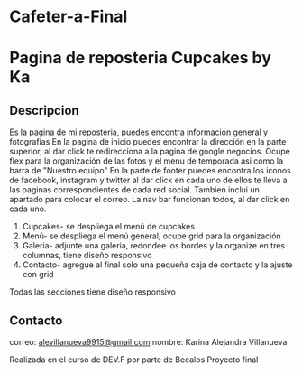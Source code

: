 # Cafeter-a-Final
# Pagina de reposteria Cupcakes by Ka
## Descripcion
Es la pagina de mi reposteria, puedes encontra información general y fotografias
En la pagina de inicio puedes encontrar la dirección en la parte superior, al dar click te redirecciona a la pagina de google negocios. 
Ocupe flex para la organización de las fotos y el menu de temporada asi como la barra de "Nuestro equipo"
En la parte de footer puedes encontra los iconos de facebook, instagram y twitter al dar click en cada uno de ellos te lleva a las paginas correspondientes de cada red social. Tambien inclui un apartado para colocar el correo. 
La nav bar funcionan todos, al dar click en cada uno.
1. Cupcakes- se despliega el menú de cupcakes 
2. Menú- se despliega el menú general, ocupe grid para la organización
3. Galeria- adjunte una galeria, redondee los bordes y la organize en tres columnas, tiene diseño responsivo
4. Contacto- agregue al final solo una pequeña caja de contacto y la ajuste con grid

Todas las secciones tiene diseño responsivo

## Contacto
correo: alevillanueva9915@gmail.com
nombre: Karina Alejandra Villanueva

Realizada en el curso de DEV.F por parte de Becalos
Proyecto final
